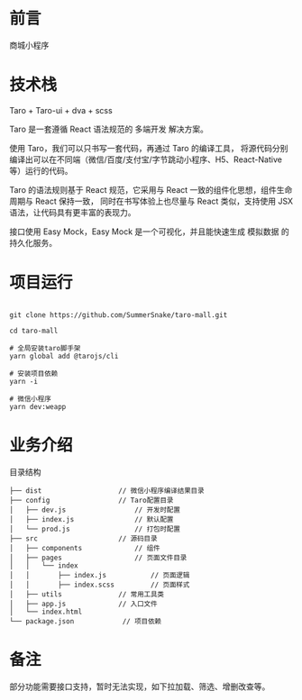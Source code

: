 # 前言

商城小程序

# 技术栈

Taro + Taro-ui + dva + scss

Taro 是一套遵循 React 语法规范的 多端开发 解决方案。

使用 Taro，我们可以只书写一套代码，再通过 Taro 的编译工具，
将源代码分别编译出可以在不同端（微信/百度/支付宝/字节跳动小程序、H5、React-Native 等）运行的代码。

Taro 的语法规则基于 React 规范，它采用与 React 一致的组件化思想，组件生命周期与 React 保持一致，
同时在书写体验上也尽量与 React 类似，支持使用 JSX 语法，让代码具有更丰富的表现力。

接口使用 Easy Mock，Easy Mock 是一个可视化，并且能快速生成 模拟数据 的持久化服务。

# 项目运行

```

git clone https://github.com/SummerSnake/taro-mall.git

cd taro-mall

# 全局安装taro脚手架
yarn global add @tarojs/cli

# 安装项目依赖
yarn -i

# 微信小程序
yarn dev:weapp

```

# 业务介绍

目录结构

    ├── dist                   // 微信小程序编译结果目录
    ├── config                 // Taro配置目录
    │   ├── dev.js                 // 开发时配置
    │   ├── index.js               // 默认配置
    │   └── prod.js                // 打包时配置
    ├── src                    // 源码目录
    │   ├── components             // 组件
    │   ├── pages                  // 页面文件目录
    │   │   └── index
    │   │       ├── index.js           // 页面逻辑
    │   │       ├── index.scss         // 页面样式
    │   ├── utils              // 常用工具类
    │   ├── app.js             // 入口文件
    │   └── index.html
    └── package.json            // 项目依赖

# 备注

部分功能需要接口支持，暂时无法实现，如下拉加载、筛选、增删改查等。
